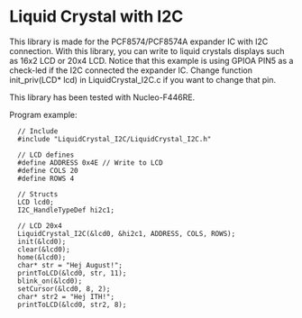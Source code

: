 # Liquid Crystal with I2C 

This library is made for the PCF8574/PCF8574A expander IC with I2C connection. With this library, you can write to liquid crystals
displays such as 16x2 LCD or 20x4 LCD. Notice that this example is using GPIOA PIN5 as a check-led if the I2C connected the expander IC. Change function init_priv(LCD* lcd) in LiquidCrystal_I2C.c if you want to change that pin.

This library has been tested with Nucleo-F446RE.

Program example:
```
  // Include
  #include "LiquidCrystal_I2C/LiquidCrystal_I2C.h"
  
  // LCD defines
  #define ADDRESS 0x4E // Write to LCD
  #define COLS 20
  #define ROWS 4
  
  // Structs
  LCD lcd0;
  I2C_HandleTypeDef hi2c1;

  // LCD 20x4
  LiquidCrystal_I2C(&lcd0, &hi2c1, ADDRESS, COLS, ROWS);
  init(&lcd0);
  clear(&lcd0);
  home(&lcd0);
  char* str = "Hej August!";
  printToLCD(&lcd0, str, 11);
  blink_on(&lcd0);
  setCursor(&lcd0, 8, 2);
  char* str2 = "Hej ITH!";
  printToLCD(&lcd0, str2, 8);
```
